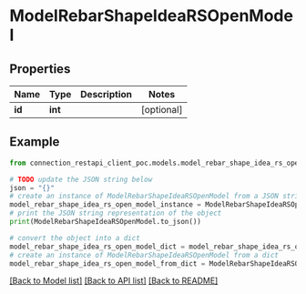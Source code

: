 # ModelRebarShapeIdeaRSOpenModel


## Properties

Name | Type | Description | Notes
------------ | ------------- | ------------- | -------------
**id** | **int** |  | [optional] 

## Example

```python
from connection_restapi_client_poc.models.model_rebar_shape_idea_rs_open_model import ModelRebarShapeIdeaRSOpenModel

# TODO update the JSON string below
json = "{}"
# create an instance of ModelRebarShapeIdeaRSOpenModel from a JSON string
model_rebar_shape_idea_rs_open_model_instance = ModelRebarShapeIdeaRSOpenModel.from_json(json)
# print the JSON string representation of the object
print(ModelRebarShapeIdeaRSOpenModel.to_json())

# convert the object into a dict
model_rebar_shape_idea_rs_open_model_dict = model_rebar_shape_idea_rs_open_model_instance.to_dict()
# create an instance of ModelRebarShapeIdeaRSOpenModel from a dict
model_rebar_shape_idea_rs_open_model_from_dict = ModelRebarShapeIdeaRSOpenModel.from_dict(model_rebar_shape_idea_rs_open_model_dict)
```
[[Back to Model list]](../README.md#documentation-for-models) [[Back to API list]](../README.md#documentation-for-api-endpoints) [[Back to README]](../README.md)


